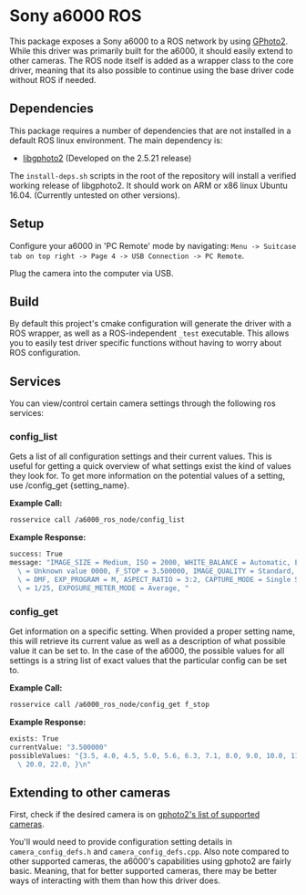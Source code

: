 # Sony a6000 ROS

This package exposes a Sony a6000 to a ROS network by using [GPhoto2](https://github.com/gphoto/). While this driver was primarily built for the a6000, it should easily extend to other cameras. The ROS node itself is added as a wrapper class to the core driver, meaning that its also possible to continue using the base driver code without ROS if needed.

## Dependencies

This package requires a number of dependencies that are not installed in a default ROS linux environment. The main dependency is:

- [libgphoto2](https://github.com/gphoto/libgphoto2) (Developed on the 2.5.21 release)

The `install-deps.sh` scripts in the root of the repository will install a verified working release
of libgphoto2. It should work on ARM or x86 linux Ubuntu 16.04. (Currently untested on other versions).

## Setup

Configure your a6000 in 'PC Remote' mode by navigating: `Menu -> Suitcase tab on top right -> Page 4 -> USB Connection -> PC Remote`.

Plug the camera into the computer via USB.

## Build

By default this project's cmake configuration will generate the driver with a ROS wrapper, as well as a ROS-independent `_test` executable. This allows you to easily test driver specific functions without having to worry about ROS configuration.

## Services

You can view/control certain camera settings through the following ros services:

### config_list

Gets a list of all configuration settings and their current values. This is useful for getting a quick overview of what settings exist the kind of values they look for. To get more information on the potential values of a setting, use /config_get {setting_name}.

**Example Call:**
```bash
rosservice call /a6000_ros_node/config_list
```

**Example Response:**
```bash
success: True
message: "IMAGE_SIZE = Medium, ISO = 2000, WHITE_BALANCE = Automatic, EXPOSURE_COMP = 0, FLASH_MODE\
  \ = Unknown value 0000, F_STOP = 3.500000, IMAGE_QUALITY = Standard, FOCUS_MODE\
  \ = DMF, EXP_PROGRAM = M, ASPECT_RATIO = 3:2, CAPTURE_MODE = Single Shot, SHUTTER_SPEED\
  \ = 1/25, EXPOSURE_METER_MODE = Average, "
```

### config_get

Get information on a specific setting. When provided a proper setting name, this will retrieve its current value as well as a description of what possible value it can be set to. In the case of the a6000, the possible values for all settings is a string list of exact values that the particular config can be set to.

**Example Call:**
```bash
rosservice call /a6000_ros_node/config_get f_stop
```

**Example Response:**
```bash
exists: True
currentValue: "3.500000"
possibleValues: "{3.5, 4.0, 4.5, 5.0, 5.6, 6.3, 7.1, 8.0, 9.0, 10.0, 11.0, 13.0, 14.0, 16.0, 18.0,\
  \ 20.0, 22.0, }\n"
```

## Extending to other cameras

First, check if the desired camera is on [gphoto2's list of supported cameras](http://gphoto.org/proj/libgphoto2/support.php).

You'll would need to provide configuration setting details in `camera_config_defs.h` and `camera_config_defs.cpp`. Also note compared to other supported cameras, the a6000's capabilities using gphoto2 are fairly basic. Meaning, that for better supported cameras, there may be better ways of interacting with them than how this driver does.